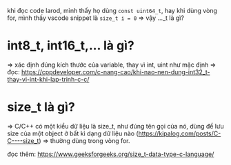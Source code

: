 khi đọc code larod, mình thấy họ dùng `const uint64_t`, hay khi dùng vòng for, mình thấy vscode snippet là `size_t i = 0` => vậy ..._t là gì?


# int8_t, int16_t,... là gì?
=> xác định đúng kích thước của variable, thay vì int, uint như mặc định => đọc: https://cppdeveloper.com/c-nang-cao/khi-nao-nen-dung-int32_t-thay-vi-int-khi-lap-trinh-c-c/


# size_t là gì? 
=> C/C++ có một kiểu dữ liệu là size_t, như đúng tên gọi của nó, dùng để lưu size của một object ở bất kì dạng dữ liệu nào (https://kipalog.com/posts/C-C----size_t) => thường dùng trong vòng for.

đọc thêm: https://www.geeksforgeeks.org/size_t-data-type-c-language/